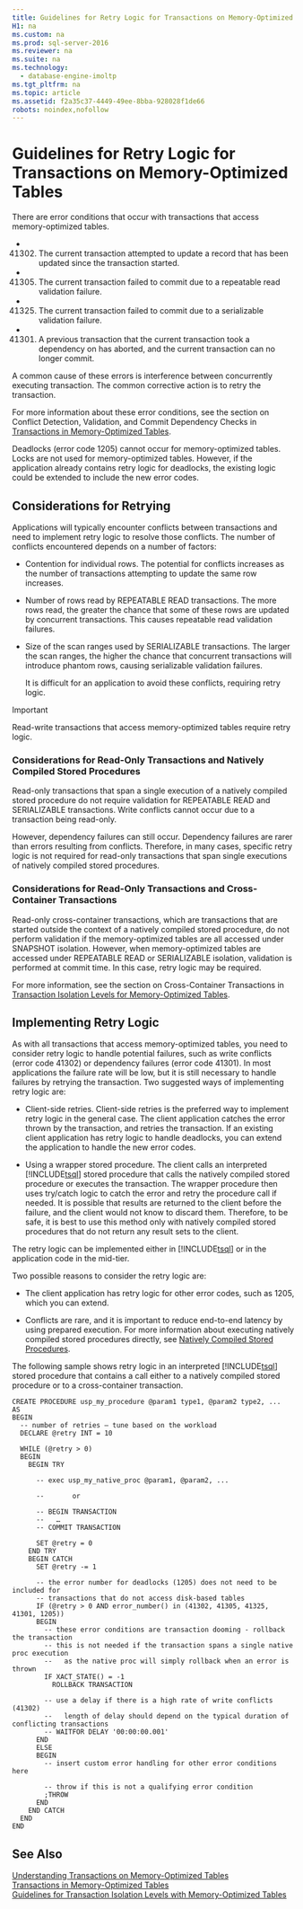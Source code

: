 ```yaml
---
title: Guidelines for Retry Logic for Transactions on Memory-Optimized Tables
H1: na
ms.custom: na
ms.prod: sql-server-2016
ms.reviewer: na
ms.suite: na
ms.technology: 
  - database-engine-imoltp
ms.tgt_pltfrm: na
ms.topic: article
ms.assetid: f2a35c37-4449-49ee-8bba-928028f1de66
robots: noindex,nofollow
---
```

# Guidelines for Retry Logic for Transactions on Memory-Optimized Tables
  There are error conditions that occur with transactions that access memory\-optimized tables.  
  
-   41302. The current transaction attempted to update a record that has been updated since the transaction started.  
  
-   41305. The current transaction failed to commit due to a repeatable read validation failure.  
  
-   41325. The current transaction failed to commit due to a serializable validation failure.  
  
-   41301. A previous transaction that the current transaction took a dependency on has aborted, and the current transaction can no longer commit.  
  
 A common cause of these errors is interference between concurrently executing transaction. The common corrective action is to retry the transaction.  
  
 For more information about these error conditions, see the section on Conflict Detection, Validation, and Commit Dependency Checks in [Transactions in Memory-Optimized Tables](../../Topics/TopicNameNotContainA/Transactions-in-Memory-Optimized-Tables.md).  
  
 Deadlocks \(error code 1205\) cannot occur for memory\-optimized tables. Locks are not used for memory\-optimized tables. However, if the application already contains retry logic for deadlocks, the existing logic could be extended to include the new error codes.  
  
## Considerations for Retrying  
 Applications will typically encounter conflicts between transactions and need to implement retry logic to resolve those conflicts. The number of conflicts encountered depends on a number of factors:  
  
-   Contention for individual rows. The potential for conflicts increases as the number of transactions attempting to update the same row increases.  
  
-   Number of rows read by REPEATABLE READ transactions. The more rows read, the greater the chance that some of these rows are updated by concurrent transactions. This causes repeatable read validation failures.  
  
-   Size of the scan ranges used by SERIALIZABLE transactions. The larger the scan ranges, the higher the chance that concurrent transactions will introduce phantom rows, causing serializable validation failures.  
  
     It is difficult for an application to avoid these conflicts, requiring retry logic.  
  
> [!IMPORTANT]  
>  Read\-write transactions that access memory\-optimized tables require retry logic.  
  
### Considerations for Read\-Only Transactions and Natively Compiled Stored Procedures  
 Read\-only transactions that span a single execution of a natively compiled stored procedure do not require validation for REPEATABLE READ and SERIALIZABLE transactions. Write conflicts cannot occur due to a transaction being read\-only.  
  
 However, dependency failures can still occur. Dependency failures are rarer than errors resulting from conflicts. Therefore, in many cases, specific retry logic is not required for read\-only transactions that span single executions of natively compiled stored procedures.  
  
### Considerations for Read\-Only Transactions and Cross\-Container Transactions  
 Read\-only cross\-container transactions, which are transactions that are started outside the context of a natively compiled stored procedure, do not perform validation if the memory\-optimized tables are all accessed under SNAPSHOT isolation. However, when memory\-optimized tables are accessed under REPEATABLE READ or SERIALIZABLE isolation, validation is performed at commit time. In this case, retry logic may be required.  
  
 For more information, see the section on Cross\-Container Transactions in [Transaction Isolation Levels for Memory-Optimized Tables](../../Topics/TopicNameNotContainA/Transaction-Isolation-Levels-for-Memory-Optimized-Tables.md).  
  
## Implementing Retry Logic  
 As with all transactions that access memory\-optimized tables, you need to consider retry logic to handle potential failures, such as write conflicts \(error code 41302\) or dependency failures \(error code 41301\). In most applications the failure rate will be low, but it is still necessary to handle failures by retrying the transaction. Two suggested ways of implementing retry logic are:  
  
-   Client\-side retries. Client\-side retries is the preferred way to implement retry logic in the general case. The client application catches the error thrown by the transaction, and retries the transaction. If an existing client application has retry logic to handle deadlocks, you can extend the application to handle the new error codes.  
  
-   Using a wrapper stored procedure. The client calls an interpreted [!INCLUDE[tsql](../../Token/Other/tsql_md.md)] stored procedure that calls the natively compiled stored procedure or executes the transaction. The wrapper procedure then uses try\/catch logic to catch the error and retry the procedure call if needed. It is possible that results are returned to the client before the failure, and the client would not know to discard them. Therefore, to be safe, it is best to use this method only with natively compiled stored procedures that do not return any result sets to the client.  
  
 The retry logic can be implemented either in [!INCLUDE[tsql](../../Token/Other/tsql_md.md)] or in the application code in the mid\-tier.  
  
 Two possible reasons to consider the retry logic are:  
  
-   The client application has retry logic for other error codes, such as 1205, which you can extend.  
  
-   Conflicts are rare, and it is important to reduce end\-to\-end latency by using prepared execution. For more information about executing natively compiled stored procedures directly, see [Natively Compiled Stored Procedures](../../Topics/TopicNameNotContainA/Natively-Compiled-Stored-Procedures.md).  
  
 The following sample shows retry logic in an interpreted [!INCLUDE[tsql](../../Token/Other/tsql_md.md)] stored procedure that contains a call either to a natively compiled stored procedure or to a cross\-container transaction.  
  
```tsql  
CREATE PROCEDURE usp_my_procedure @param1 type1, @param2 type2, ...  
AS  
BEGIN  
  -- number of retries – tune based on the workload  
  DECLARE @retry INT = 10  
  
  WHILE (@retry > 0)  
  BEGIN  
    BEGIN TRY  
  
      -- exec usp_my_native_proc @param1, @param2, ...  
  
      --       or  
  
      -- BEGIN TRANSACTION  
      --   …  
      -- COMMIT TRANSACTION  
  
      SET @retry = 0  
    END TRY  
    BEGIN CATCH  
      SET @retry -= 1  
  
      -- the error number for deadlocks (1205) does not need to be included for   
      -- transactions that do not access disk-based tables  
      IF (@retry > 0 AND error_number() in (41302, 41305, 41325, 41301, 1205))  
      BEGIN  
        -- these error conditions are transaction dooming - rollback the transaction  
        -- this is not needed if the transaction spans a single native proc execution  
        --   as the native proc will simply rollback when an error is thrown   
        IF XACT_STATE() = -1  
          ROLLBACK TRANSACTION  
  
        -- use a delay if there is a high rate of write conflicts (41302)  
        --   length of delay should depend on the typical duration of conflicting transactions  
        -- WAITFOR DELAY '00:00:00.001'  
      END  
      ELSE  
      BEGIN  
        -- insert custom error handling for other error conditions here  
  
        -- throw if this is not a qualifying error condition  
        ;THROW  
      END  
    END CATCH  
  END  
END  
```  
  
## See Also  
 [Understanding Transactions on Memory-Optimized Tables](../../Topics/TopicNameNotContainA/Understanding-Transactions-on-Memory-Optimized-Tables.md)   
 [Transactions in Memory-Optimized Tables](../../Topics/TopicNameNotContainA/Transactions-in-Memory-Optimized-Tables.md)   
 [Guidelines for Transaction Isolation Levels with Memory-Optimized Tables](../../Topics/TopicNameNotContainA/Guidelines-for-Transaction-Isolation-Levels-with-Memory-Optimized-Tables.md)  
  
  